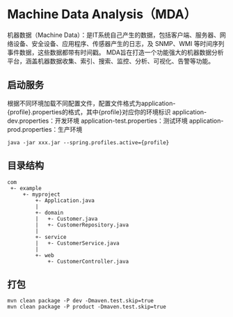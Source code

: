 # Machine Data Analysis（MDA）
机器数据（Machine Data）：是IT系统自己产生的数据，包括客户端、服务器、网络设备、安全设备、应用程序、传感器产生的日志，及 SNMP、WMI 等时间序列事件数据，这些数据都带有时间戳。
MDA旨在打造一个功能强大的机器数据分析平台，涵盖机器数据收集、索引、搜索、监控、分析、可视化、告警等功能。

## 启动服务
 根据不同环境加载不同配置文件，配置文件格式为application-{profile}.properties的格式，其中{profile}对应你的环境标识
application-dev.properties：开发环境
application-test.properties：测试环境
application-prod.properties：生产环境
```
java -jar xxx.jar --spring.profiles.active={profile}
```

## 目录结构
```
com
 +- example
     +- myproject
         +- Application.java
         |
         +- domain
         |   +- Customer.java
         |   +- CustomerRepository.java
         |
         +- service
         |   +- CustomerService.java
         |
         +- web
             +- CustomerController.java
```

## 打包
```
mvn clean package -P dev -Dmaven.test.skip=true
mvn clean package -P product -Dmaven.test.skip=true
```
